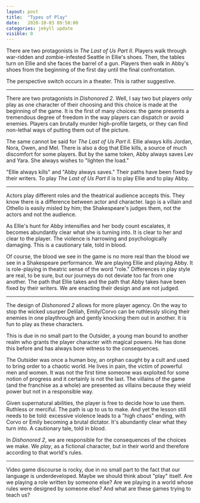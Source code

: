 ```yaml
---
layout: post
title:  "Types of Play"
date:   2020-10-03 09:58:00
categories: jekyll update
visible: 0
---
```


There are two protagonists in *The Last of Us Part II*. Players walk through war-ridden and zombie-infested Seattle in Ellie's shoes. Then, the tables turn on Ellie and she faces the barrel of a gun. Players then walk in Abby's shoes from the beginning of the first day until the final confrontation.

The perspective switch occurs in a theater. This is rather suggestive.

* * *

There are two protagonists in *Dishonored 2*. Well, I say two but players only play as one character of their choosing and this choice is made at the beginning of the game. It is the first of many choices: the game presents a tremendous degree of freedom in the way players can dispatch or avoid enemies. Players can brutally murder high-profile targets, or they can find non-lethal ways of putting them out of the picture.

The same cannot be said for *The Last of Us Part II*. Ellie always kills Jordan, Nora, Owen, and Mel. There is also a dog that Ellie kills, a source of much discomfort for some players. But by the same token, Abby always saves Lev and Yara. She always wishes to "lighten the load."

"Ellie always kills" and "Abby always saves." Their paths have been fixed by their writers. To play *The Last of Us Part II* is to play Ellie and to play Abby.

* * *

Actors play different roles and the theatrical audience accepts this. They know there is a difference between actor and character. Iago is a villain and Othello is easily misled by him; the Shakespeare's judges them, not the actors and not the audience.

As Ellie's hunt for Abby intensifies and her body count escalates, it becomes abundantly clear what she is turning into. It is clear to her and clear to the player. The violence is harrowing and psychologically damaging. This is a cautionary tale, told in blood.

Of course, the blood we see in the game is no more real than the blood we see in a Shakespeare performance. We are playing Ellie and playing Abby. It is role-playing in theatric sense of the word "role." Differences in play style are real, to be sure, but our journeys do not deviate too far from one another. The path that Ellie takes and the path that Abby takes have been fixed by their writers. We are enacting their design and are not judged.

* * *

The design of *Dishonored 2* allows for more player agency. On the way to stop the wicked usurper Delilah, Emily/Corvo can be ruthlessly slicing their enemies in one playthrough and gently knocking them out in another. It is fun to play as these characters.

This is due in no small part to the Outsider, a young man bound to another realm who grants the player character with magical powers. He has done this before and has always bore witness to the consequences.

The Outsider was once a human boy, an orphan caught by a cult and used to bring order to a chaotic world. He lives in pain, the victim of powerful men and women. It was not the first time someone was exploited for some notion of progress and it certainly is not the last. The villains of the game (and the franchise as a whole) are presented as villains because they wield power but not in a responsible way.

Given supernatural abilities, the player is free to decide how to use them. Ruthless or merciful. The path is up to us to make. And yet the lesson still needs to be told: excessive violence leads to a "high chaos" ending, with Corvo or Emily becoming a brutal dictator. It's abundantly clear what they turn into. A cautionary tale, told in blood.

In *Dishonored 2*, we are responsible for the consequences of the choices we make. We *play*, as a fictional character, but in their world and therefore according to that world's rules.

* * *

Video game discourse is rocky, due in no small part to the fact that our language is underdeveloped. Maybe we should think about "play" itself. Are we playing a role written by someone else? Are we playing in a world whose rules were designed by someone else? And what are these games trying to teach us?